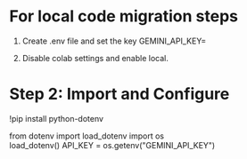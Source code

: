 # For local code migration steps

1. Create .env file and set the key
   GEMINI_API_KEY=<place the gemini key>

2. Disable colab settings and enable local.

# Step 2: Import and Configure

!pip install python-dotenv

from dotenv import load_dotenv
import os   
load_dotenv()
API_KEY = os.getenv("GEMINI_API_KEY")

